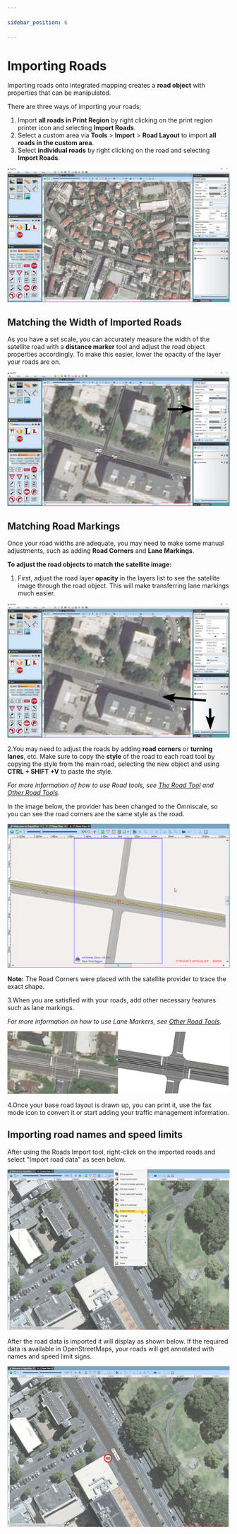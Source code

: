 ```yaml
---

sidebar_position: 6

---
```

# Importing Roads

Importing roads onto integrated mapping creates a **road object** with properties that can be manipulated.

There are three ways of importing your roads;

 1. Import **all roads in Print Region** by right clicking on the print region printer icon and selecting **Import Roads**.
 2. Select a custom area via **Tools** > **Import** > **Road Layout** to import **all roads in the custom area**.
 3. Select **individual roads** by right clicking on the road and selecting **Import Roads**.

![Imported_Roads](./assets/Imported_Roads.jpg)

## Matching the Width of Imported Roads

As you have a set scale, you can accurately measure the width of the satellite road with a **distance marker** tool and adjust the road object properties accordingly.
To make this easier, lower the opacity of the layer your roads are on.

![Measuring_and_Adjust_Road_Width](./assets/Measuring_and_Adjust_Road_Width.jpg)

## Matching Road Markings

Once your road widths are adequate, you may need to make some manual adjustments, such as adding **Road Corners** and **Lane Markings**.

**To adjust the road objects to match the satellite image:**

 1. First, adjust the road layer **opacity** in the layers list to see the satellite image through the road object. This will make transferring lane markings much easier.

![Changing_Road_Opacity_to_see_Satellite_Image_Below](./assets/Changing_Road_Opacity_to_see_Satellite_Image_Below.jpg)

2.You may need to adjust the roads by adding **road corners** or **turning lanes**, etc. Make sure to copy the **style** of the road to each road tool by copying the style from the main road, selecting the new object and using **CTRL + SHIFT +V** to paste the style.

 *For more information of how to use Road tools, see [The Road Tool](/docs/rapidpath/the-road-tool) and [Other Road Tools](/docs/rapidpath/other-road-tools/).*

 In the image below, the provider has been changed to the Omniscale, so you can see the road corners are the same style as the road.

![Road_Corners_have_been_Added_and_the_Road_Style_Transferred](./assets/Road_Corners_have_been_Added_and_the_Road_Style_Transferred.png)

 **Note:** The Road Corners were placed with the satellite provider to trace the exact shape.

3.When you are satisfied with your roads, add other necessary features such as lane markings.

 *For more information on how to use Lane Markers, see [Other Road Tools](/docs/rapidpath/other-road-tools/).*

![Completed_Plan_Satellite_on_Show_(Left)*Completed_Plan_No_Satellite*(Right)](./assets/Completed_Plan_Satellite_on_Show_(Left)_Completed_Plan_No_Satellite_(Right).png)

4.Once your base road layout is drawn up, you can print it, use the fax mode icon to convert it or start adding your traffic management information.

## Importing road names and speed limits

After using the Roads Import tool, right-click on the imported roads and select "Import road data" as seen below.

![Right_click_menu](./assets/Right_click_menu.png)

After the road data is imported it will display as shown below. If the required data is available in OpenStreetMaps, your roads will get annotated with names and speed limit signs.

![Imported_street_data](./assets/Imported_street_data.png)

